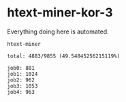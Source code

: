 # htext-miner-kor-3

Everything doing here is automated.

```
htext-miner

total: 4883/9855 (49.54845256215119%)

job0: 881
job1: 1024
job2: 962
job3: 1053
job4: 963
```
